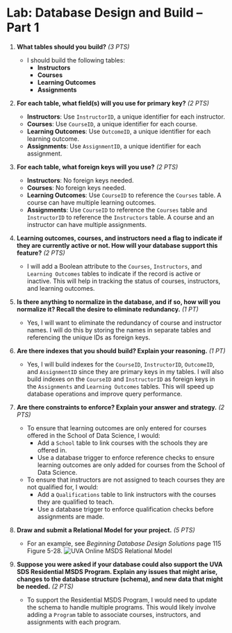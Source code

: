 # Lab: Database Design and Build – Part 1

1. **What tables should you build?** *(3 PTS)*
   - I should build the following tables:
     - **Instructors**
     - **Courses**
     - **Learning Outcomes**
     - **Assignments**

2. **For each table, what field(s) will you use for primary key?** *(2 PTS)*
   - **Instructors**: Use `InstructorID`, a unique identifier for each instructor.
   - **Courses**: Use `CourseID`, a unique identifier for each course.
   - **Learning Outcomes**: Use `OutcomeID`, a unique identifier for each learning outcome.
   - **Assignments**: Use `AssignmentID`, a unique identifier for each assignment.

3. **For each table, what foreign keys will you use?** *(2 PTS)*
   - **Instructors**: No foreign keys needed.
   - **Courses**: No foreign keys needed.
   - **Learning Outcomes**: Use `CourseID` to reference the `Courses` table. A course can have multiple learning outcomes.
   - **Assignments**: Use `CourseID` to reference the `Courses` table and `InstructorID` to reference the `Instructors` table. A course and an instructor can have multiple assignments.

4. **Learning outcomes, courses, and instructors need a flag to indicate if they are currently active or not. How will your database support this feature?** *(2 PTS)*
   - I will add a Boolean attribute to the `Courses`, `Instructors`, and `Learning Outcomes` tables to indicate if the record is active or inactive. This will help in tracking the status of courses, instructors, and learning outcomes.

5. **Is there anything to normalize in the database, and if so, how will you normalize it? Recall the desire to eliminate redundancy.** *(1 PT)*
   - Yes, I will want to eliminate the redundancy of course and instructor names. I will do this by storing the names in separate tables and referencing the unique IDs as foreign keys.

6. **Are there indexes that you should build? Explain your reasoning.** *(1 PT)*
   - Yes, I will build indexes for the `CourseID`, `InstructorID`, `OutcomeID`, and `AssignmentID` since they are primary keys in my tables. I will also build indexes on the `CourseID` and `InstructorID` as foreign keys in the `Assignments` and `Learning Outcomes` tables. This will speed up database operations and improve query performance.

7. **Are there constraints to enforce? Explain your answer and strategy.** *(2 PTS)*
   - To ensure that learning outcomes are only entered for courses offered in the School of Data Science, I would:
     - Add a `School` table to link courses with the schools they are offered in.
     - Use a database trigger to enforce reference checks to ensure learning outcomes are only added for courses from the School of Data Science.
   - To ensure that instructors are not assigned to teach courses they are not qualified for, I would:
     - Add a `Qualifications` table to link instructors with the courses they are qualified to teach.
     - Use a database trigger to enforce qualification checks before assignments are made.

8. **Draw and submit a Relational Model for your project.** *(5 PTS)*
   - For an example, see *Beginning Database Design Solutions* page 115 Figure 5-28. 
  ![UVA Online MSDS Relational Model](https://github.com/user-attachments/assets/e3b329ea-b835-494c-bddd-ac6976f48d0e)

9. **Suppose you were asked if your database could also support the UVA SDS Residential MSDS Program. Explain any issues that might arise, changes to the database structure (schema), and new data that might be needed.** *(2 PTS)*
   - To support the Residential MSDS Program, I would need to update the schema to handle multiple programs. This would likely involve adding a `Program` table to associate courses, instructors, and assignments with each program.
